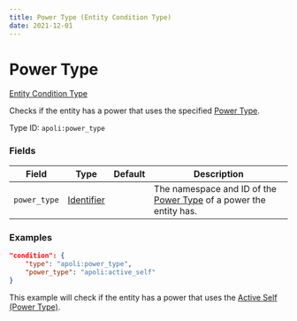 ```yaml
---
title: Power Type (Entity Condition Type)
date: 2021-12-01
---
```


# Power Type

[Entity Condition Type](../entity_condition_types.md)

Checks if the entity has a power that uses the specified [Power Type](../power_types.md).

Type ID: `apoli:power_type`


### Fields

Field | Type | Default | Description
------|------|---------|------------
`power_type` | [Identifier](../data_types/identifier.md) | | The namespace and ID of the [Power Type](../power_types.md) of a power the entity has.


### Examples

```json
"condition": {
    "type": "apoli:power_type",
    "power_type": "apoli:active_self"
}
```

This example will check if the entity has a power that uses the [Active Self (Power Type)](../power_types/active_self.md).
